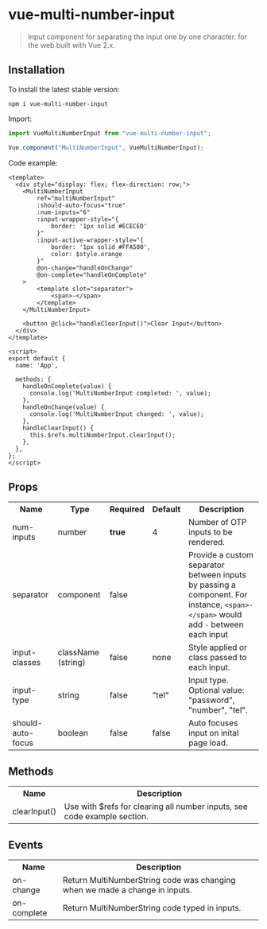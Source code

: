 # vue-multi-number-input

> Input component for separating the input one by one character.
> for the web built with Vue 2.x.

<!-- ![Gifphy](https://media.giphy.com/media/W4RTzsjgQF447EfNPX/giphy.gif) -->

<!-- [Live Demo](https://zlx025mxpp.codesandbox.io/) -->

## Installation

To install the latest stable version:

```
npm i vue-multi-number-input
```

Import:

```javascript
import VueMultiNumberInput from "vue-multi-number-input";

Vue.component("MultiNumberInput", VueMultiNumberInput);
```


Code example:

```vue
<template>
  <div style="display: flex; flex-direction: row;">
    <MultiNumberInput
        ref="multiNumberInput"
        :should-auto-focus="true"
        :num-inputs="6"
        :input-wrapper-style="{
            border: '1px solid #ECECED'
        }"
        :input-active-wrapper-style="{
            border: '1px solid #FFA500',
            color: $style.orange
        }"
        @on-change="handleOnChange"
        @on-complete="handleOnComplete"
    >
        <template slot="separator">
            <span>-</span>
        </template>
    </MultiNumberInput>

    <button @click="handleClearInput()">Clear Input</button>
  </div>
</template>

<script>
export default {
  name: 'App',

  methods: {
    handleOnComplete(value) {
      console.log('MultiNumberInput completed: ', value);
    },
    handleOnChange(value) {
      console.log('MultiNumberInput changed: ', value);
    },
    handleClearInput() {
      this.$refs.multiNumberInput.clearInput();
    },
  },
};
</script>

```

## Props

<table>
  <tr>
    <th>Name<br></th>
    <th>Type</th>
    <th>Required</th>
    <th>Default</th>
    <th>Description</th>
  </tr>
  <tr>
    <td>num-inputs</td>
    <td>number</td>
    <td><strong>true</strong></td>
    <td>4</td>
    <td>Number of OTP inputs to be rendered.</td>
  </tr>
  <tr>
    <td>separator</td>
    <td>component<br></td>
    <td>false</td>
    <td></td>
    <td>Provide a custom separator between inputs by passing a component. For instance, <code>&lt;span&gt;-&lt;/span&gt;</code> would add <code>-</code> between each input</td>
  </tr>
  <tr>
    <td>input-classes</td>
    <td>className (string)</td>
    <td>false</td>
    <td>none</td>
    <td>Style applied or class passed to each input.</td>
  </tr>
  <tr>
      <td>input-type</td>
      <td>string</td>
      <td>false</td>
      <td>"tel"</td>
      <td>Input type. Optional value: "password", "number", "tel".</td>
    </tr>
  <tr>
    <td>should-auto-focus</td>
    <td>boolean</td>
    <td>false</td>
    <td>false</td>
    <td>Auto focuses input on inital page load.</td>
  </tr>
</table>

## Methods

<table>
  <tr>
    <th>Name<br></th>
    <th>Description</th>
  </tr>
  <tr>
     <td>clearInput()</td>
     <td>Use with $refs for clearing all number inputs, see code example section.</td>
  </tr>
</table>

## Events

<table>
  <tr>
    <th>Name<br></th>
    <th>Description</th>
  </tr>
  <tr>
     <td>on-change</td>
     <td>Return MultiNumberString code was changing when we made a change in inputs.</td>
    </tr>
  <tr>
    <td>on-complete</td>
    <td>Return MultiNumberString code typed in inputs.</td>
  </tr>
</table>
